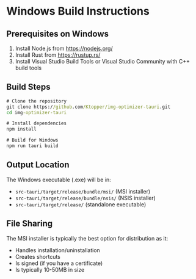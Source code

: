 # Windows Build Instructions

## Prerequisites on Windows
1. Install Node.js from https://nodejs.org/
2. Install Rust from https://rustup.rs/
3. Install Visual Studio Build Tools or Visual Studio Community with C++ build tools

## Build Steps
```cmd
# Clone the repository
git clone https://github.com/Ktopper/img-optimizer-tauri.git
cd img-optimizer-tauri

# Install dependencies
npm install

# Build for Windows
npm run tauri build
```

## Output Location
The Windows executable (.exe) will be in:
- `src-tauri/target/release/bundle/msi/` (MSI installer)
- `src-tauri/target/release/bundle/nsis/` (NSIS installer)
- `src-tauri/target/release/` (standalone executable)

## File Sharing
The MSI installer is typically the best option for distribution as it:
- Handles installation/uninstallation
- Creates shortcuts
- Is signed (if you have a certificate)
- Is typically 10-50MB in size
